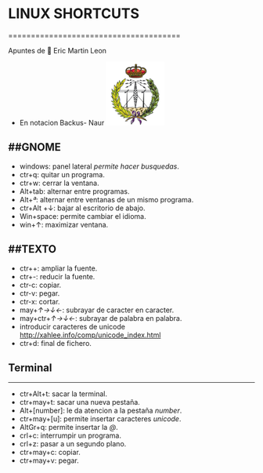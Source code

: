 # LINUX SHORTCUTS
======================================

Apuntes de 🦁
 Eric Martin Leon

* En notacion Backus- Naur
 ![icono euitt](./sEscudo.png )

##GNOME
----------------------
* windows: panel lateral _permite hacer busquedas_.
* ctr+q: quitar un programa. 
* ctr+w: cerrar la ventana.  
* Alt+tab: alternar entre programas.
* Alt+_ª_: alternar entre ventanas de un mismo programa.
* ctr+Alt +↓: bajar al escritorio de abajo.
* Win+space: permite cambiar el idioma. 
* win+↑: maximizar ventana.

##TEXTO
---------------------

* ctr++: ampliar la fuente. 
* ctr+-: reducir la fuente.
* ctr-c: copiar.
* ctr-v: pegar.
* ctr-x: cortar. 
* may+_↑→↓←_: subrayar de caracter en caracter. 
* may+ctr+_↑→↓←_: subrayar de palabra en palabra. 
* introducir caracteres de unicode <a> http://xahlee.info/comp/unicode_index.html</a>
* ctr+d: final de fichero. 

## Terminal
-------------------------

* ctr+Alt+t: sacar la terminal.
* ctr+may+t: sacar una nueva pestaña. 
* Alt+[number]: le da atencion a la pestaña _number_.
* ctr+may+[u]: permite insertar caracteres _unicode_.
* AltGr+q: permite insertar la  _@_.
* crl+c: interrumpir un programa. 
* crl+z: pasar a un segundo plano. 
* ctr+may+c: copiar. 
* ctr+may+v: pegar.

